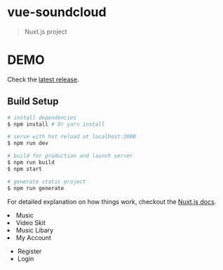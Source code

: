 # vue-soundcloud

> Nuxt.js project

# DEMO

Check the [latest release](http://vue-soundcloud.s3-website-eu-west-1.amazonaws.com/).

## Build Setup

``` bash
# install dependencies
$ npm install # Or yarn install

# serve with hot reload at localhost:3000
$ npm run dev

# build for production and launch server
$ npm run build
$ npm start

# generate static project
$ npm run generate
```

For detailed explanation on how things work, checkout the [Nuxt.js docs](https://github.com/nuxt/nuxt.js).

<li class="nav-link ml-5 mr-4">Music</li>
            <li class="nav-link  mr-4">Video Skit</li>
            <li class="nav-link  mr-4">Music Libary</li>
            <li class="nav-link  mr-4">My Account</li>
          </ul>
          <ul class="navbar-nav mr-5 login">
            <li class="nav-link mr-4">Register</li>
          <nuxt-link to="/"><li class="nav-link">Login</li></nuxt-link>

